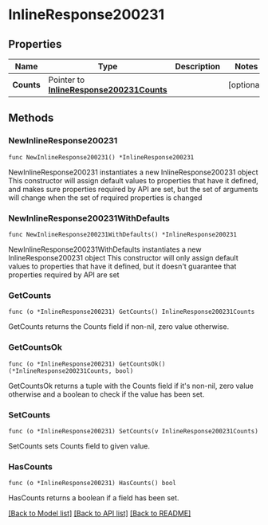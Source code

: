 # InlineResponse200231

## Properties

Name | Type | Description | Notes
------------ | ------------- | ------------- | -------------
**Counts** | Pointer to [**InlineResponse200231Counts**](InlineResponse200231Counts.md) |  | [optional] 

## Methods

### NewInlineResponse200231

`func NewInlineResponse200231() *InlineResponse200231`

NewInlineResponse200231 instantiates a new InlineResponse200231 object
This constructor will assign default values to properties that have it defined,
and makes sure properties required by API are set, but the set of arguments
will change when the set of required properties is changed

### NewInlineResponse200231WithDefaults

`func NewInlineResponse200231WithDefaults() *InlineResponse200231`

NewInlineResponse200231WithDefaults instantiates a new InlineResponse200231 object
This constructor will only assign default values to properties that have it defined,
but it doesn't guarantee that properties required by API are set

### GetCounts

`func (o *InlineResponse200231) GetCounts() InlineResponse200231Counts`

GetCounts returns the Counts field if non-nil, zero value otherwise.

### GetCountsOk

`func (o *InlineResponse200231) GetCountsOk() (*InlineResponse200231Counts, bool)`

GetCountsOk returns a tuple with the Counts field if it's non-nil, zero value otherwise
and a boolean to check if the value has been set.

### SetCounts

`func (o *InlineResponse200231) SetCounts(v InlineResponse200231Counts)`

SetCounts sets Counts field to given value.

### HasCounts

`func (o *InlineResponse200231) HasCounts() bool`

HasCounts returns a boolean if a field has been set.


[[Back to Model list]](../README.md#documentation-for-models) [[Back to API list]](../README.md#documentation-for-api-endpoints) [[Back to README]](../README.md)


